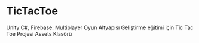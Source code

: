 # TicTacToe
Unity C#, Firebase: Multiplayer Oyun Altyapısı Geliştirme eğitimi için Tic Tac Toe Projesi Assets Klasörü
